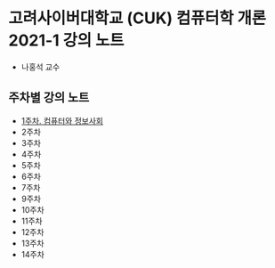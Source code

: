 # 고려사이버대학교 (CUK) 컴퓨터학 개론 2021-1 강의 노트

- 나홍석 교수

## 주차별 강의 노트

- [1주차. 컴퓨터와 정보사회](./1.컴퓨터와정보사회.md)
- 2주차
- 3주차
- 4주차
- 5주차
- 6주차
- 7주차
- 9주차
- 10주차
- 11주차
- 12주차
- 13주차
- 14주차
